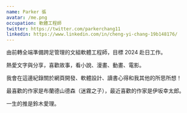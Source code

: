 ```yaml
---
name: Parker 張
avatar: /me.png
occupation: 軟體工程師
twitter: https://twitter.com/parkerchang11
linkedin: https://www.linkedin.com/in/cheng-yi-chang-19b148176/
---
```


由前轉全端準備跨足管理的文組軟體工程師，目標 2024 赴日工作。

熱愛文字與分享，喜歡故事，看小說、漫畫、動畫、電影。

我會在這邊紀錄關於網頁開發、軟體設計、讀書心得和我其他的所思所想！

最喜歡的作家是布蘭德山德森（迷霧之子），最近喜歡的作家是伊坂幸太郎。

一生的推是鈴木愛理。
